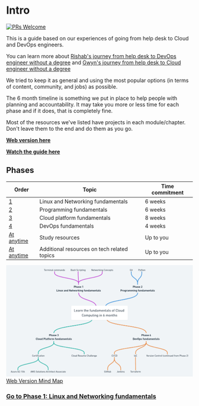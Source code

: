 # Intro

[![PRs Welcome](https://img.shields.io/badge/PRs-welcome-brightgreen.svg?style=flat-square)](http://makeapullrequest.com)

This is a guide based on our experiences of going from help desk to Cloud and DevOps engineers. 

You can learn more about [Rishab's journey from help desk to DevOps engineer without a degree](https://youtu.be/LZuWZ0SBYm8) and [Gwyn's journey from help desk to Cloud engineer without a degree](https://youtu.be/kluKaLXJ2lg)

We tried to keep it as general and using the most popular options (in terms of content, community, and jobs) as possible.

The 6 month timeline is something we put in place to help people with planning and accountability. It may take you more or less time for each phase and if it does, that is completely fine.

Most of the resources we've listed have projects in each module/chapter. Don't leave them to the end and do them as you go.

**[Web version here](https://madebygps.github.io/self-taught-guide-to-cloud-computing/)**

**[Watch the guide here](https://youtu.be/ts9vNsrJypE)**

## Phases


| Order | Topic                           | Time commitment |
|-------|---------------------------------|-------------------|
| [1](phase1/README.md)     | Linux and Networking fundamentals | 6 weeks           |
| [2](phase2/README.md)     | Programming fundamentals | 6 weeks           |
| [3](phase3/README.md)    | Cloud platform fundamentals| 8 weeks           |
| [4](phase4/README.md)     | DevOps fundamentals         | 4 weeks           |
| [At anytime](resources/readme.md)     | Study resources         | Up to you        |
| [At anytime](more-topics/README.md)     | Additional resources on tech related topics        | Up to you        |

![MindMap](img/map.png)
[Web Version Mind Map](https://whimsical.com/cloud-computing-YXhM6K6UEmJ7iDe58MsUPx)

### [Go to Phase 1: Linux and Networking fundamentals](phase1/README.md)
